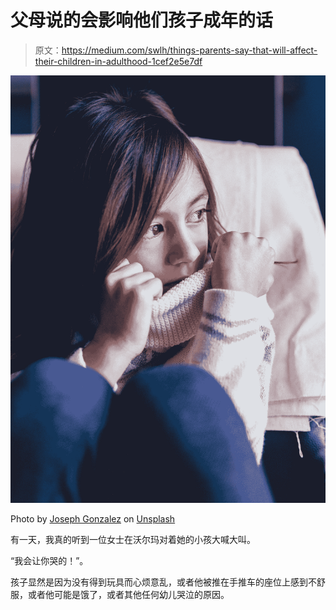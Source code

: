 # 父母说的会影响他们孩子成年的话

> 原文：<https://medium.com/swlh/things-parents-say-that-will-affect-their-children-in-adulthood-1cef2e5e7df>

![](img/11fa3792538faf7645d252cb446ab789.png)

Photo by [Joseph Gonzalez](https://unsplash.com/@miracletwentyone?utm_source=medium&utm_medium=referral) on [Unsplash](https://unsplash.com?utm_source=medium&utm_medium=referral)

有一天，我真的听到一位女士在沃尔玛对着她的小孩大喊大叫。

“我会让你哭的！”。

孩子显然是因为没有得到玩具而心烦意乱，或者他被推在手推车的座位上感到不舒服，或者他可能是饿了，或者其他任何幼儿哭泣的原因。